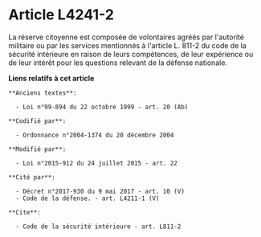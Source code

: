 # Article L4241-2

La réserve citoyenne est composée de volontaires agréés par l'autorité militaire ou par les services mentionnés à l'article
L. 811-2 du code de la sécurité intérieure en raison de leurs compétences, de leur expérience ou de leur intérêt pour les
questions relevant de la défense nationale.

**Liens relatifs à cet article**

	**Anciens textes**:

	  - Loi n°99-894 du 22 octobre 1999 - art. 20 (Ab)

	**Codifié par**:

	  - Ordonnance n°2004-1374 du 20 décembre 2004

	**Modifié par**:

	  - Loi n°2015-912 du 24 juillet 2015 - art. 22

	**Cité par**:

	  - Décret n°2017-930 du 9 mai 2017 - art. 10 (V)
	  - Code de la défense. - art. L4211-1 (V)

	**Cite**:

	  - Code de la sécurité intérieure - art. L811-2
